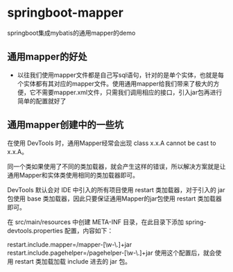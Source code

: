 # springboot-mapper
springboot集成mybatis的通用mapper的demo

##  通用mapper的好处
 - 以往我们使用mapper文件都是自己写sql语句，针对的是单个实体，也就是每个实体都有其对应的mapper文件。使用通用mapper给我们带来了极大的方便，它不需要mapper.xml文件，只需我们调用相应的接口，引入jar包再进行简单的配置就好了
 
 
## 通用mapper创建中的一些坑
   在使用 DevTools 时，通用Mapper经常会出现 class x.x.A cannot be cast to x.x.A。
   
   同一个类如果使用了不同的类加载器，就会产生这样的错误，所以解决方案就是让通用Mapper和实体类使用相同的类加载器即可。
   
   DevTools 默认会对 IDE 中引入的所有项目使用 restart 类加载器，对于引入的 jar 包使用 base 类加载器，因此只要保证通用Mapper的jar包使用 restart 类加载器即可。
   
   在 src/main/resources 中创建 META-INF 目录，在此目录下添加 spring-devtools.properties 配置，内容如下：
   
   restart.include.mapper=/mapper-[\\w-\\.]+jar
   restart.include.pagehelper=/pagehelper-[\\w-\\.]+jar
   使用这个配置后，就会使用 restart 类加载加载 include 进去的 jar 包。

